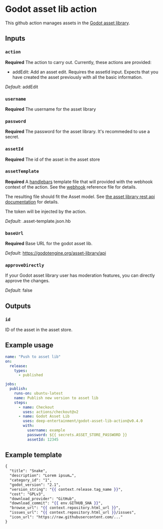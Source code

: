 # Godot asset lib action

This github action manages assets in the 
[Godot asset library](https://godotengine.org/asset-library/asset).

## Inputs

### `action`

**Required** The action to carry out. Currently, these actions
are provided:

* addEdit: Add an asset edit. Requires the assetId input. Expects that you 
  have created the asset previously with all the basic information.

*Default*: addEdit

### `username`

**Required** The username for the asset library

### `password`

**Required** The password for the asset library. It's recommeded
to use a secret.

### `assetId`

**Required** The id of the asset in the asset store

### `assetTemplate`

**Required** A [handlebars](https://handlebarsjs.com/) template
file that will provided with the webhook context of the
action. See the [webhook](https://octokit.github.io/webhooks/index.json)
reference file for details.

The resulting file should fit the Asset model. See
[the asset library rest api documentation](https://github.com/godotengine/godot-asset-library/blob/master/API.md)
for details.

The token will be injected by the action.

*Default*: .asset-template.json.hb

### `baseUrl`

**Required** Base URL for the godot asset lib.

*Default*: https://godotengine.org/asset-library/api

### `approveDirectly`

If your Godot asset library user has moderation features, you can directly approve the changes.

*Default*: false

## Outputs

### `id`

ID of the asset in the asset store.

## Example usage

```yaml
name: "Push to asset lib"
on: 
  release:
    types:
      - published

jobs:
  publish:
    runs-on: ubuntu-latest
    name: Publish new version to asset lib
    steps:
      - name: Checkout
        uses: actions/checkout@v2
      - name: Godot Asset Lib
        uses: deep-entertainment/godot-asset-lib-action@v0.4.0
        with:
          username: example
          password: ${{ secrets.ASSET_STORE_PASSWORD }}
          assetId: 12345
```

## Example template

```handlebars
{
  "title": "Snake",
  "description": "Lorem ipsum…",
  "category_id": "1",
  "godot_version": "2.1",
  "version_string": "{{ context.release.tag_name }}",
  "cost": "GPLv3",
  "download_provider": "GitHub",
  "download_commit": "{{ env.GITHUB_SHA }}",
  "browse_url": "{{ context.repository.html_url }}",
  "issues_url": "{{ context.repository.html_url }}/issues",
  "icon_url": "https://raw.githubusercontent.com/..."
}
```
